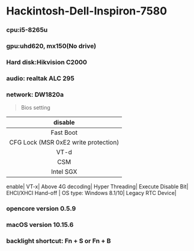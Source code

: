 # Hackintosh-Dell-Inspiron-7580

### cpu:i5-8265u

### gpu:uhd620, mx150(No drive)

### Hard disk:Hikvision C2000

### audio: realtak ALC 295

### network: DW1820a

> Bios setting

disable |
:-:|
Fast Boot|
CFG Lock (MSR 0xE2 write protection)|
VT-d	|
CSM|
Intel SGX|

enable|
VT-x|
Above 4G decoding|
Hyper Threading|
Execute Disable Bit|
EHCI/XHCI Hand-off	|
OS type: Windows 8.1/10|
Legacy RTC Device|


### opencore version 0.5.9

### macOS version 10.15.6

### backlight shortcut: Fn + S or Fn + B
